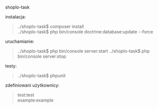 shoplo-task  

instalacja:  

> ../shoplo-task$ composer install  
> ../shoplo-task$ php bin/console doctrine:database:update --force

uruchamianie:
> ../shoplo-task$ php bin/console server:start
> ../shoplo-task$ php bin/console server:stop

testy:
> ../shoplo-task$ phpunit

zdefiniowani użytkownicy:  
> test:test  
> example:example  

